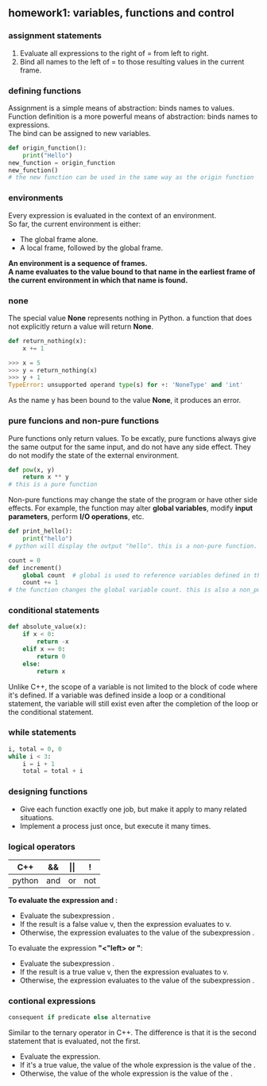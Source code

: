 ## homework1: variables, functions and control

### assignment statements
1.  Evaluate all expressions to the right of = from left to right.
2.  Bind all names to the left of = to those resulting values in the current frame.

### defining functions
Assignment is a simple means of abstraction: binds names to values.  
Function definition is a more powerful means of abstraction: binds names to expressions.  
The bind can be assigned to new variables.  
```python
def origin_function():
    print("Hello")
new_function = origin_function
new_function()
# the new function can be used in the same way as the origin function
```

### environments
Every expression is evaluated in the context of an environment.  
So far, the current environment is either:  
- The global frame alone.  
- A local frame, followed by the global frame.

**An environment is a sequence of frames.  
A name evaluates to the value bound to that name in the earliest frame of the current environment in which that name is found.**

### none
The special value **None** represents nothing in Python. a function that does not explicitly return a value will return **None**.    
```python
def return_nothing(x):
    x += 1
```
```python
>>> x = 5
>>> y = return_nothing(x)
>>> y + 1
TypeError: unsupported operand type(s) for +: 'NoneType' and 'int'
```
As the name y has been bound to the value **None**, it produces an error.  

### pure funcions and non-pure functions
Pure functions only return values. To be excatly, pure functions always give the same output for the same input, and do not have any side effect. They do not modify the state of the external environment.  
```python
def pow(x, y)
    return x ** y
# this is a pure function
```
Non-pure functions may change the state of the program or have other side effects. For example, the function may alter **global variables**, modify **input parameters**, perform **I/O operations**, etc.  
```python
def print_hello():
    print("hello")
# python will display the output "hello". this is a non-pure function.
```
```python
count = 0
def increment()
    global count  # global is used to reference variables defined in the global frame.
    count += 1
# the function changes the global variable count. this is also a non_pure function.
```

### conditional statements
```python
def absolute_value(x):
    if x < 0:
        return -x
    elif x == 0:
        return 0
    else:
        return x
```
Unlike C++, the scope of a variable is not limited to the block of code where it's defined. If a variable was defined inside a loop or a conditional statement, the variable will still exist even after the completion of the loop or the conditional statement.  

### while statements
```python
i, total = 0, 0
while i < 3:
    i = i + 1
    total = total + i
```

### designing functions
- Give each function exactly one job, but make it apply to many related situations.
- Implement a process just once, but execute it many times.

### logical operators
|C++|&&|\|\||!|
|:-:|:-:|:-:|:-:|
|python|and|or|not|

**To evaluate the expression <left> and <right>:**  
- Evaluate the subexpression <left>.
- If the result is a false value v, then the expression evaluates to v.
- Otherwise, the expression evaluates to the value of the subexpression <right>.

To evaluate the expression **"<"left> or <right>"**:  
-  Evaluate the subexpression <left>.
-  If the result is a true value v, then the expression evaluates to v.
-  Otherwise, the expression evaluates to the value of the subexpression <right>.

### contional expressions
```python
consequent if predicate else alternative
```
Similar to the ternary operator in C++. The difference is that it is the second statement that is evaluated, not the first.  

- Evaluate the <predicate> expression.  
- If it's a true value, the value of the whole expression is the value of the <consequent>.
- Otherwise, the value of the whole expression is the value of the <alternative>.  
  
